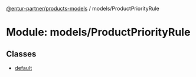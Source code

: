 [@entur-partner/products-models](../README.md) / models/ProductPriorityRule

# Module: models/ProductPriorityRule

## Classes

- [default](../classes/models_ProductPriorityRule.default.md)
